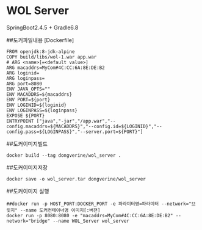 # WOL Server

SpringBoot2.4.5 + Gradle6.8







##도커파일내용 [Dockerfile]
```
FROM openjdk:8-jdk-alpine
COPY build/libs/wol-1.war app.war
# ARG <name>[=<default value>]
ARG macaddrs=MyCom#4C:CC:6A:8E:DE:B2
ARG loginid=
ARG loginpass=
ARG port=8080
ENV JAVA_OPTS=""
ENV MACADDRS=${macaddrs}
ENV PORT=${port}
ENV LOGINID=${loginid}
ENV LOGINPASS=${loginpass}
EXPOSE ${PORT}
ENTRYPOINT ["java","-jar","/app.war","--config.macaddrs=${MACADDRS}","--config.id=${LOGINID}","--config.pass=${LOGINPASS}","--server.port=${PORT}"]
```

##도커이미지빌드
```
docker build --tag dongverine/wol_server .
```

##도커이미지저장
```
docker save -o wol_server.tar dongverine/wol_server
```

##도커이미지 실행
```
##docker run -p HOST_PORT:DOCKER_PORT -e 파라미터명=파라미터 --network="브릿지" --name 도커컨테이너명 이미지[:버젼]
docker run -p 8080:8080 -e "macaddrs=MyCom#4C:CC:6A:8E:DE:B2" --network="bridge" --name WOL_Server wol_server
```
